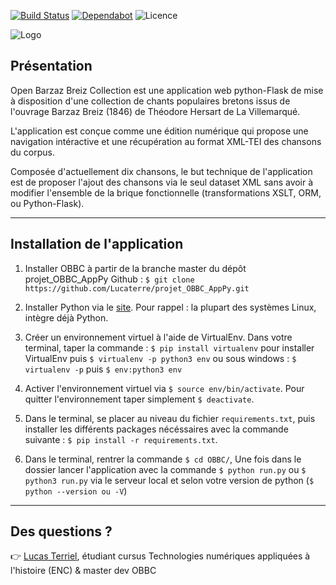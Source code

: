 [![Build Status](https://travis-ci.com/Lucaterre/projet_OBBC_AppPy.svg?token=BV8Aycfaqc32oxNsVzFp&branch=master)](https://travis-ci.com/Lucaterre/projet_OBBC_AppPy)
[![Dependabot](https://badgen.net/badge/Dependabot/enabled/green?icon=dependabot)](https://dependabot.com/)
![Licence](https://badgen.net/badge/licence/OpenAccess/blue)


![Logo](Logo_OBBC.png)


## Présentation


Open Barzaz Breiz Collection est une application web python-Flask de mise à disposition d'une collection de chants populaires bretons issus de l'ouvrage Barzaz Breiz (1846) de Théodore Hersart de La Villemarqué. 

L'application est conçue comme une édition numérique qui propose une navigation intéractive et une récupération au format XML-TEI des chansons du corpus. 

Composée d'actuellement dix chansons, le but technique de l'application est de proposer l'ajout des chansons via le seul dataset XML sans avoir à modifier l'ensemble de la brique fonctionnelle  (transformations XSLT, ORM, ou Python-Flask).

---

## Installation de l'application 


1. Installer OBBC à partir de la branche master du dépôt projet_OBBC_AppPy Github :
`$ git clone https://github.com/Lucaterre/projet_OBBC_AppPy.git `

2. Installer Python via le [site](https://www.python.org/downloads/). Pour rappel : la plupart des systèmes Linux, intègre déjà Python.

3. Créer un environnement virtuel à l'aide de VirtualEnv. Dans votre terminal, taper la commande : `$ pip install virtualenv` pour installer VirtualEnv puis `$ virtualenv -p python3 env` ou sous windows : `$ virtualenv -p` puis `$ env:python3 env`

4. Activer l'environnement virtuel via `$ source env/bin/activate`. Pour quitter l'environnement taper simplement `$ deactivate`.

5. Dans le terminal, se placer au niveau du fichier `requirements.txt`, puis installer les différents packages nécéssaires avec la commande suivante : `$ pip install -r requirements.txt`.

6. Dans le terminal, rentrer la commande `$ cd OBBC/`, Une fois dans le dossier lancer l'application avec la commande `$ python run.py` ou `$ python3 run.py` via le serveur local et selon votre version de python (`$ python --version ou -V`)



---

## Des questions ? 

:point_right: [Lucas Terriel](mailto:ls.terriel@gmail.com), étudiant cursus Technologies numériques appliquées à l'histoire (ENC) & master dev OBBC
